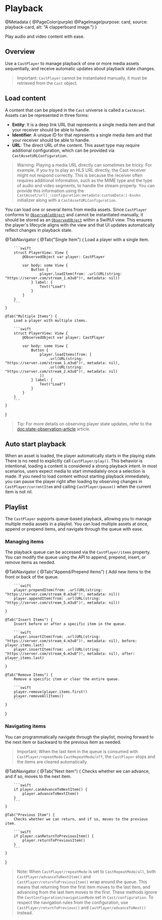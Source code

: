 # Playback

@Metadata {
    @PageColor(purple)
    @PageImage(purpose: card, source: playback-card, alt: "A clapperboard image.")
}

Play audio and video content with ease.

## Overview

Use a ``CastPlayer`` to manage playback of one or more media assets sequentially, and receive automatic updates about playback state changes.

> Important: ``CastPlayer`` cannot be instantiated manually, it must be retrieved from the ``Cast`` object.

## Load content

A content that can be played in the ``Cast`` universe is called a ``CastAsset``. Assets can be represented in three forms:

- **Entity**: It is a deep link URL that represents a single media item and that your receiver should be able to handle.
- **Identifier**: A unique ID for that represents a single media item and that your receiver should be able to handle.
- **URL**: The direct URL of the content. This asset type may require additional configuration, which can be provided via ``CastAssetURLConfiguration``.

> Warning: Playing a media URL directly can sometimes be tricky. For example, if you try to play an HLS URL directly, the Cast receiver might not respond correctly. This is because the receiver often requires additional information, such as the MIME type and the type of audio and video segments, to handle the stream properly. You can provide this information using the ``CastAsset/url(_:configuration:metadata:customData:)-6xskn`` initializer along with a ``CastAssetURLConfiguration``.

You can load one or several items from media assets. Since ``CastPlayer`` conforms to [`ObservableObject`](https://developer.apple.com/documentation/combine/observableobject) and cannot be instantiated manually, it should be stored as an [`ObservedObject`](https://developer.apple.com/documentation/swiftui/observedobject) within a SwiftUI view. This ensures the player's lifecycle aligns with the view and that UI updates automatically reflect changes in playback state.

@TabNavigator {
    @Tab("Single Item") {
        Load a player with a single item.

        ```swift
        struct PlayerView: View {
            @ObservedObject var player: CastPlayer

            var body: some View {
                Button {
                    player.loadItem(from: .url(URL(string: "https://server.com/stream_1.m3u8")!, metadata: nil))
                } label: {
                    Text("Load")
                }
            }
        }
        ```
    }

    @Tab("Multiple Items") {
        Load a player with multiple items.

        ```swift
        struct PlayerView: View {
            @ObservedObject var player: CastPlayer

            var body: some View {
                Button {
                    player.loadItems(from: [
                        .url(URL(string: "https://server.com/stream_1.m3u8")!, metadata: nil),
                        .url(URL(string: "https://server.com/stream_2.m3u8")!, metadata: nil)
                    ])
                } label: {
                    Text("Load")
                }
            }
        }
        ```
    }
}

> Tip: For more details on observing player state updates, refer to the <doc:state-observation-article> article.

## Auto start playback

When an asset is loaded, the player automatically starts in the playing state. There is no need to explicitly call ``CastPlayer/play()``. This behavior is intentional, loading a content is considered a strong playback intent. In most scenarios, users expect media to start immediately once a selection is made. If you need to load content without starting playback immediately, you can pause the player right after loading by observing changes in ``CastPlayer/currentItem`` and calling ``CastPlayer/pause()`` when the current item is not nil.

## Playlist

The ``CastPlayer`` supports queue-based playback, allowing you to manage multiple media assets in a playlist. You can load multiple assets at once, append or prepend items, and navigate through the queue with ease.

### Managing items

The playback queue can be accessed via the ``CastPlayer/items`` property. You can modify the queue using the API to append, prepend, insert, or remove items as needed.

@TabNavigator {
    @Tab("Append/Prepend Items") {
        Add new items to the front or back of the queue.

        ```swift
        player.prependItem(from: .url(URL(string: "https://server.com/stream_0.m3u8")!, metadata: nil))
        player.appendItem(from: .url(URL(string: "https://server.com/stream_5.m3u8")!, metadata: nil))
        ```
    }
    
    @Tab("Insert Items") {
        Insert before or after a specific item in the queue.

        ```swift
        player.insertItem(from: .url(URL(string: "https://server.com/stream_4.m3u8")!, metadata: nil), before: player.items.last)
        player.insertItem(from: .url(URL(string: "https://server.com/stream_6.m3u8")!, metadata: nil), after: player.items.last)
        ```
    }
    
    @Tab("Remove Items") {
        Remove a specific item or clear the entire queue.

        ```swift
        player.remove(player.items.first!)
        player.removeAllItems()
        ```
    }
}

### Navigating items

You can programmatically navigate through the playlist, moving forward to the next item or backward to the previous item as needed.

> Important: When the last item in the queue is consumed with ``CastPlayer/repeatMode`` ``CastRepeatMode/off``, the ``CastPlayer`` stops and the items are cleared automatically.

@TabNavigator {
    @Tab("Next Item") {
        Checks whether we can advance, and if so, moves to the next item.

        ```swift
        if player.canAdvanceToNextItem() {
            player.advanceToNextItem()
        }
        ```
    }
    
    @Tab("Previous Item") {
        Checks whether we can return, and if so, moves to the previous item.

        ```swift
        if player.canReturnToPreviousItem() {
            player.returnToPreviousItem()
        }
        ```
    }
}

> Note: When ``CastPlayer/repeatMode`` is set to ``CastRepeatMode/all``, both ``CastPlayer/advanceToNextItem()`` and ``CastPlayer/returnToPreviousItem()`` wrap around the queue. This means that returning from the first item moves to the last item, and advancing from the last item moves to the first. These methods ignore the ``CastConfiguration/navigationMode`` set in ``Cast/configuration``. To respect the navigation rules from the configuration, use ``CastPlayer/returnToPrevious()`` and ``CastPlayer/advanceToNext()`` instead.
